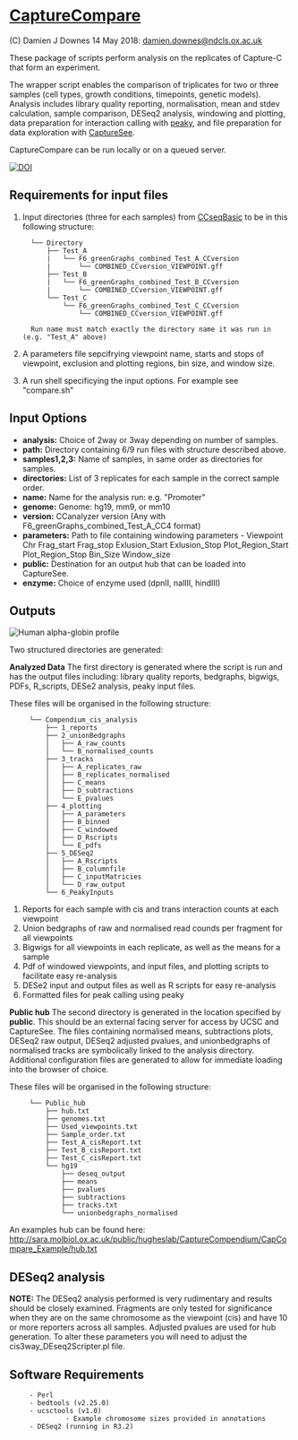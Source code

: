 # [CaptureCompare](https://www.biorxiv.org/content/10.1101/2020.02.17.952572v1)

(C) Damien J Downes 14 May 2018: damien.downes@ndcls.ox.ac.uk


These package of scripts perform analysis on the replicates of Capture-C that form an experiment. 

The wrapper script enables the comparison of triplicates for two or three samples (cell types, growth conditions, timepoints, genetic models). Analysis includes library quality reporting, normalisation, mean and stdev calculation, sample comparison, DESeq2 analysis, windowing and plotting, data preparation for interaction calling with [peaky](https://github.com/cqgd/pky), and file preparation for data exploration with [CaptureSee](https://capturesee.molbiol.ox.ac.uk/).

CaptureCompare can be run locally or on a queued server.


[![DOI](https://zenodo.org/badge/134270675.svg)](https://zenodo.org/badge/latestdoi/134270675)

         
## Requirements for input files
         
1. Input directories (three for each samples) from [CCseqBasic](https://github.com/Hughes-Genome-Group/CCseqBasicS) to be in this following structure:

         └── Directory
             ├── Test_A
             |   └── F6_greenGraphs_combined_Test_A_CCversion
             |       └── COMBINED_CCversion_VIEWPOINT.gff
             ├── Test_B
             |   └── F6_greenGraphs_combined_Test_B_CCversion
             |       └── COMBINED_CCversion_VIEWPOINT.gff      
             └── Test_C
                 └── F6_greenGraphs_combined_Test_C_CCversion
                     └── COMBINED_CCversion_VIEWPOINT.gff 
  
         Run name must match exactly the directory name it was run in (e.g. "Test_A" above)
  
2. A parameters file sepcifrying viewpoint name, starts and stops of viewpoint, exclusion and plotting regions, bin size, and window size.

3.  A run shell specificying the input options. For example see "compare.sh"

## Input Options

- **analysis:** Choice of 2way or 3way depending on number of samples.
- **path:** Directory containing 6/9 run files with structure described above.
- **samples1,2,3:** Name of samples, in same order as directories for samples.
- **directories:** List of 3 replicates for each sample in the correct sample order.
- **name:** Name for the analysis run: e.g. "Promoter"
- **genome:** Genome: hg19, mm9, or mm10
- **version:** CCanalyzer version (Any with F6_greenGraphs_combined_Test_A_CC4 format)
- **parameters:** Path to file containing windowing parameters - Viewpoint    Chr Frag_start  Frag_stop Exlusion_Start Exlusion_Stop Plot_Region_Start Plot_Region_Stop Bin_Size Window_size
- **public:** Destination for an output hub that can be loaded into CaptureSee.
- **enzyme:** Choice of enzyme used (dpnII, nalIII, hindIII)

## Outputs

![Human alpha-globin profile](http://sara.molbiol.ox.ac.uk/public/hugheslab/CaptureCompendium/data/HbaCombined_plot.png)

Two structured directories are generated: 

**Analyzed Data**
The first directory is generated where the script is run and has the output files including: library quality reports, bedgraphs, bigwigs, PDFs, R_scripts, DESe2 analysis, peaky input files.

These files will be organised in the following structure:

         └── Compendium_cis_analysis
             ├── 1_reports
             ├── 2_unionBedgraphs
             │   ├── A_raw_counts
             │   └── B_normalised_counts
             ├── 3_tracks
             │   ├── A_replicates_raw
             │   ├── B_replicates_normalised
             │   ├── C_means
             │   ├── D_subtractions
             │   └── E_pvalues
             ├── 4_plotting
             │   ├── A_parameters
             │   ├── B_binned
             │   ├── C_windowed
             │   ├── D_Rscripts
             │   └── E_pdfs
             ├── 5_DESeq2
             │   ├── A_Rscripts
             │   ├── B_columnfile
             │   ├── C_inputMatricies
             │   └── D_raw_output
             └── 6_PeakyInputs

1. Reports for each sample with cis and trans interaction counts at each viewpoint
2. Union bedgraphs of raw and normalised read counds per fragment for all viewpoints 
3. Bigwigs for all viewpoints in each replicate, as well as the means for a sample     
4. Pdf of windowed viewpoints, and input files, and plotting scripts to facilitate easy re-analysis
5. DESe2 input and output files as well as R scripts for easy re-analysis
6. Formatted files for peak calling using peaky

**Public hub**
The second directory is generated in the location specified by **public**. This should be an external facing server for access by UCSC and CaptureSee. The files containing normalised means, subtractions plots, DESeq2 raw output, DESeq2 adjusted pvalues, and unionbedgraphs of normalised tracks are symbolically linked to the analysis directory. Additional configuration files are generated to allow for immediate loading into the browser of choice.

These files will be organised in the following structure:

         └── Public_hub
             ├── hub.txt
             ├── genomes.txt
             ├── Used_viewpoints.txt
             ├── Sample_order.txt
             ├── Test_A_cisReport.txt
             ├── Test_B_cisReport.txt
             ├── Test_C_cisReport.txt
             └── hg19
                 ├── deseq_output
                 ├── means
                 ├── pvalues
                 ├── subtractions
                 ├── tracks.txt
                 └── unionbedgraphs_normalised


 An examples hub can be found here: http://sara.molbiol.ox.ac.uk/public/hugheslab/CaptureCompendium/CapCompare_Example/hub.txt
 

## DESeq2 analysis
**NOTE:** The DESeq2 analysis performed is very rudimentary and results should be closely examined. Fragments are only tested for significance when they are on the same chromosome as the viewpoint (cis) and have 10 or more reporters across all samples. Adjusted pvalues are used for hub generation. To alter these parameters you will need to adjust the cis3way_DEseq2Scripter.pl file.

## Software Requirements
         - Perl
         - bedtools (v2.25.0)
         - ucsctools (v1.0)
                  - Example chromosome sizes provided in annotations
         - DESeq2 (running in R3.2)
         


